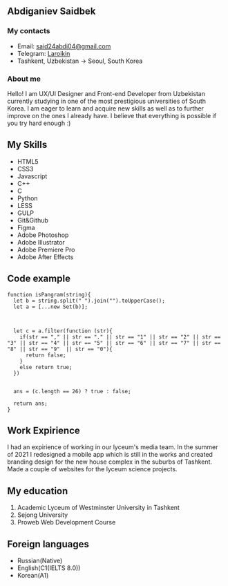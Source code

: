 ## **Abdiganiev Saidbek**

### **My contacts**

* Email: [said24abdi04@gmail.com](said24abdi04@gmail.com)
* Telegram: [Laroikin](https://t.me/laroikin)
* Tashkent, Uzbekistan -> Seoul, South Korea

### **About me**

Hello! I am UX/UI Designer and Front-end Developer from Uzbekistan currently studying in one of the most prestigious universities of South Korea. I am eager to learn and acquire new skills as well as to further improve on the ones I already have. I believe that everything is possible if you try hard enough :)

## **My Skills**

* HTML5
* CSS3
* Javascript
* C++
* C
* Python
* LESS
* GULP
* Git&Github
* Figma
* Adobe Photoshop
* Adobe Illustrator
* Adobe Premiere Pro
* Adobe After Effects

## **Code example**

```
function isPangram(string){
  let b = string.split(" ").join("").toUpperCase();
  let a = [...new Set(b)];



  let c = a.filter(function (str){
    if(str == "," || str == "." || str == "1" || str == "2" || str == "3" || str == "4" || str == "5" || str == "6" || str == "7" || str == "8" || str == "9"  || str == "0"){
      return false;
    }
    else return true;
  })

  
  ans = (c.length == 26) ? true : false;

  return ans;
}
```

## **Work Expirience**

I had an expirience of working in our lyceum's media team.
In the summer of 2021 I redesigned a mobile app which is still in the works and created branding design for the new house complex in the suburbs of Tashkent.
Made a couple of websites for the lyceum science projects.

## **My education**

1. Academic Lyceum of Westminster University in Tashkent
2. Sejong University
3. Proweb Web Development Course

## **Foreign languages**

* Russian(Native)
* English(C1(IELTS 8.0))
* Korean(A1)